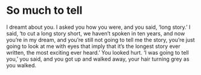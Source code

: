 So much to tell==============



I dreamt about you. I asked you how you were, and you said, ‘long story.’ I said, ‘to cut a long story short, we haven’t spoken in ten years, and now you’re in my dream, and you’re still not going to tell me the story, you’re just going to look at me with eyes that imply that it’s the longest story ever written, the most exciting ever heard.’ You looked hurt. ‘I was going to tell you,’ you said, and you got up and walked away, your hair turning grey as you walked.